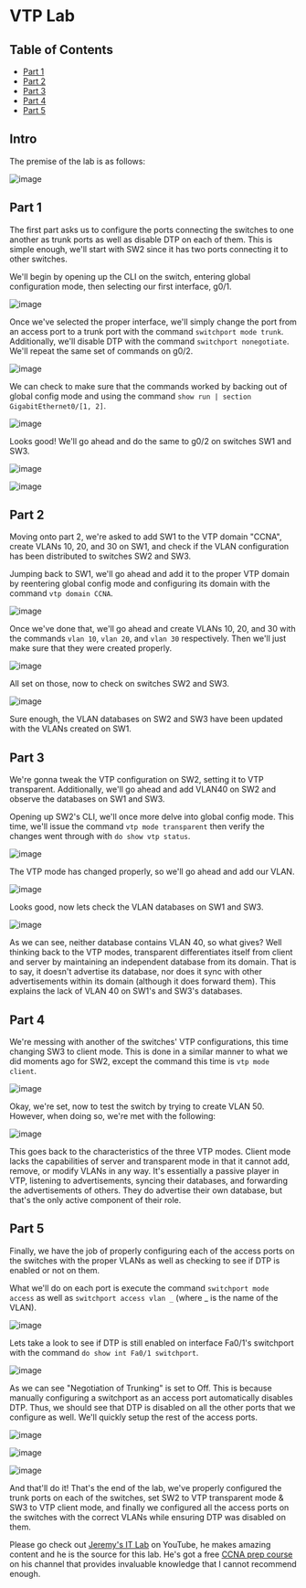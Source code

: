 # VTP Lab

## Table of Contents
  * [Part 1](#part-1)
  * [Part 2](#part-2)
  * [Part 3](#part-3)
  * [Part 4](#part-4)
  * [Part 5](#part-5)

## Intro
The premise of the lab is as follows:

![image](https://github.com/Jacob-Hegy/Projects/assets/85857129/74ba8e2f-bf4b-4842-bd42-4464a49947b9)

## Part 1

The first part asks us to configure the ports connecting the switches to one another as trunk ports as well as disable DTP on each of them. This is simple enough, we'll start with SW2 since it has two ports connecting it to other switches.

We'll begin by opening up the CLI on the switch, entering global configuration mode, then selecting our first interface, g0/1.

![image](https://github.com/Jacob-Hegy/CCNA-Notes/assets/85857129/0c3fbe33-e8e4-4236-a323-36c35a4be9e4)

Once we've selected the proper interface, we'll simply change the port from an access port to a trunk port with the command ```switchport mode trunk```. Additionally, we'll disable DTP with the command ```switchport nonegotiate```. We'll repeat the same set of commands on g0/2.

![image](https://github.com/Jacob-Hegy/CCNA-Notes/assets/85857129/163fea5a-171b-49c9-9b02-eec328a29067)

We can check to make sure that the commands worked by backing out of global config mode and using the command ```show run | section GigabitEthernet0/[1, 2]```.

![image](https://github.com/Jacob-Hegy/CCNA-Notes/assets/85857129/c4901663-f4f3-44e8-8bb7-d4d24734fe84)

Looks good! We'll go ahead and do the same to g0/2 on switches SW1 and SW3.

![image](https://github.com/Jacob-Hegy/CCNA-Notes/assets/85857129/a219f239-7456-45cf-bc7d-46d26010d6f7)

![image](https://github.com/Jacob-Hegy/CCNA-Notes/assets/85857129/d9087fb4-d7ce-4a84-831f-aeb1c9e5126b)

## Part 2

Moving onto part 2, we're asked to add SW1 to the VTP domain "CCNA", create VLANs 10, 20, and 30 on SW1, and check if the VLAN configuration has been distributed to switches SW2 and SW3.

Jumping back to SW1, we'll go ahead and add it to the proper VTP domain by reentering global config mode and configuring its domain with the command ```vtp domain CCNA```.

![image](https://github.com/Jacob-Hegy/CCNA-Notes/assets/85857129/a49865af-2144-4014-b442-75dfda675619)

Once we've done that, we'll go ahead and create VLANs 10, 20, and 30 with the commands ```vlan 10```, ```vlan 20```, and ```vlan 30``` respectively. Then we'll just make sure that they were created properly.

![image](https://github.com/Jacob-Hegy/CCNA-Notes/assets/85857129/c7d8eb15-e7f3-4bee-8f27-15d67b4ad813)

All set on those, now to check on switches SW2 and SW3.

![image](https://github.com/Jacob-Hegy/CCNA-Notes/assets/85857129/34ba3cd9-b9d2-41cd-b553-032c881bfb25)

Sure enough, the VLAN databases on SW2 and SW3 have been updated with the VLANs created on SW1.

## Part 3

We're gonna tweak the VTP configuration on SW2, setting it to VTP transparent. Additionally, we'll go ahead and add VLAN40 on SW2 and observe the databases on SW1 and SW3.

Opening up SW2's CLI, we'll once more delve into global config mode. This time, we'll issue the command ```vtp mode transparent``` then verify the changes went through with ```do show vtp status```.

![image](https://github.com/Jacob-Hegy/CCNA-Notes/assets/85857129/2b7df47a-b822-4a60-80de-d9f4ed45264f)

The VTP mode has changed properly, so we'll go ahead and add our VLAN.

![image](https://github.com/Jacob-Hegy/CCNA-Notes/assets/85857129/3a4fe41d-bf08-4e9f-83b1-56fab3132976)

Looks good, now lets check the VLAN databases on SW1 and SW3.

![image](https://github.com/Jacob-Hegy/CCNA-Notes/assets/85857129/4741cf65-904f-4cf1-b73e-78c48652ca8c)

As we can see, neither database contains VLAN 40, so what gives? Well thinking back to the VTP modes, transparent differentiates itself from client and server by maintaining an independent database from its domain. That is to say, it doesn't advertise its database, nor does it sync with other advertisements within its domain (although it does forward them). This explains the lack of VLAN 40 on SW1's and SW3's databases.

## Part 4

We're messing with another of the switches' VTP configurations, this time changing SW3 to client mode. This is done in a similar manner to what we did moments ago for SW2, except the command this time is ```vtp mode client```.

![image](https://github.com/Jacob-Hegy/CCNA-Notes/assets/85857129/0a142845-2bd4-4678-9968-de4066d043f2)

Okay, we're set, now to test the switch by trying to create VLAN 50. However, when doing so, we're met with the following:

![image](https://github.com/Jacob-Hegy/CCNA-Notes/assets/85857129/d2ac89a3-9c9e-4a88-aad9-eb81c7fc295f)

This goes back to the characteristics of the three VTP modes. Client mode lacks the capabilities of server and transparent mode in that it cannot add, remove, or modify VLANs in any way. It's essentially a passive player in VTP, listening to advertisements, syncing their databases, and forwarding the advertisements of others. They do advertise their own database, but that's the only active component of their role.

## Part 5

Finally, we have the job of properly configuring each of the access ports on the switches with the proper VLANs as well as checking to see if DTP is enabled or not on them.

What we'll do on each port is execute the command ```switchport mode access``` as well as ```switchport access vlan _``` (where _ is the name of the VLAN).

![image](https://github.com/Jacob-Hegy/CCNA-Notes/assets/85857129/d5059a00-63c7-40be-aac2-6c5bc0cb712f)

Lets take a look to see if DTP is still enabled on interface Fa0/1's switchport with the command ```do show int Fa0/1 switchport```.

![image](https://github.com/Jacob-Hegy/CCNA-Notes/assets/85857129/0c3444f5-1e02-4bf4-84c2-0335ab6dc285)

As we can see "Negotiation of Trunking" is set to Off. This is because manually configuring a switchport as an access port automatically disables DTP. Thus, we should see that DTP is disabled on all the other ports that we configure as well. We'll quickly setup the rest of the access ports.

![image](https://github.com/Jacob-Hegy/CCNA-Notes/assets/85857129/a199fafd-bb76-49ff-a6bc-c49a51c46879)

![image](https://github.com/Jacob-Hegy/CCNA-Notes/assets/85857129/0eabbbe5-dd15-469a-802c-9fa56c643ad8)

![image](https://github.com/Jacob-Hegy/CCNA-Notes/assets/85857129/f620e2d3-b76c-4bf2-a5b6-64c0bbfd4a7b)

And that'll do it! That's the end of the lab, we've properly configured the trunk ports on each of the switches, set SW2 to VTP transparent mode & SW3 to VTP client mode, and finally we configured all the access ports on the switches with the correct VLANs while ensuring DTP was disabled on them.

Please go check out [Jeremy's IT Lab](https://www.youtube.com/@JeremysITLab) on YouTube, he makes amazing content and he is the source for this lab. He's got a free [CCNA prep course](https://www.youtube.com/playlist?list=PLxbwE86jKRgMpuZuLBivzlM8s2Dk5lXBQ) on his channel that provides invaluable knowledge that I cannot recommend enough.
